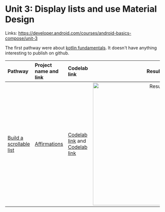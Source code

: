 # Unit 3: Display lists and use Material Design

Links: https://developer.android.com/courses/android-basics-compose/unit-3

The first pathway were
about [kotlin fundamentals](https://developer.android.com/courses/pathways/android-basics-compose-unit-3-pathway-1).
It doesn't have anything interesting to publish on github.

| Pathway                                                                                                           | Project name and link        | Codelab link                                                                                                                                                                                                                      |                                Result                                 |
|:------------------------------------------------------------------------------------------------------------------|:-----------------------------|:----------------------------------------------------------------------------------------------------------------------------------------------------------------------------------------------------------------------------------|:---------------------------------------------------------------------:|
| [Build a scrollable list](https://developer.android.com/courses/pathways/android-basics-compose-unit-3-pathway-2) | [Affirmations](Affirmations) | [Codelab link](https://developer.android.com/codelabs/basic-android-kotlin-compose-training-add-scrollable-list) and [Codelab link](https://developer.android.com/codelabs/basic-android-kotlin-compose-training-change-app-icon) | <img src="Affirmations/result/result.gif" alt="Result" height="400"/> |
